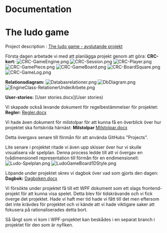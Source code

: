 # Documentation

# The ludo game

Project description : [The ludo game - avslutande projekt](https://pgbsnh19.github.io/dataatkomst/project4.html)

Första dagen arbetade vi med att planlägga projekt genom att göra: 
**CRC-kort:** 
![CRC-GameEngine.png](CRC-GameEngine)
![CRC-Session.png](CRC-Session)
![CRC-Player.png](CRC-Player)
![CRC-GamePiece.png](CRC-GamePiece)
![CRC-GameBoard.png](CRC-GameBoard)
![CRC-BoardSquare.png](CRC-BoardSquare)
![CRC-GameLog.png](CRC-GameLog)

**Relationsdiagram:**
![Databasrelationer.png](Databasrelationer)
![DbDiagram.png](DbDiagram)
![EngineClass-RelationerUnderArbete.png](EngineClass-RelationerUnderArbete)

**User-stories:**
[User stories.docx](User stories)

Vi skapade också levande dokument för regelbestämmelser för projektet:
**Regler:**
[Regler.docx](Regler)

Vi hade även dokument för milstolpar för att kunna få en överblick över hur projektet ska fortskrida härnäst:
**Milstolpar**
[Milstolpar.docx](Milstolpar)

Detta övergavs senare till förmån för att använda GitHubs "Projects".

Lite senare i projektet ritade vi även upp skisser över hur vi skulle visualisera vår spelplan.
Denna process ledde till att vi övergav en tvådimensionell representation 
till förmån för en endimensionell:
![Ludo-Spelplan.png](Ludo-Spelplan)
![LudoGameBoard1DStyle.png](LudoGameBoard1DStyle)

Löpande under projektet skrev vi dagbok över vad som gjorts den dagen:
**Dagbok:**
[Dagboken.docx](Dagboken)


Vi försökte under projektet få till ett WPF dokument som ett slags frontend-
projekt för att kunna visa spelet. Detta blev för tidskrävande och vi fick överge det projektet.
Hade vi haft mer tid hade vi fått till det men eftersom det inte krävdes för projektet och
vi kände att vi hade viktigare saker att fokusera på rationaliserades detta bort.

Så långt som vi kom i WPF-projektet kan beskådes i en separat branch i projektet för den som är nyfiken.


 




